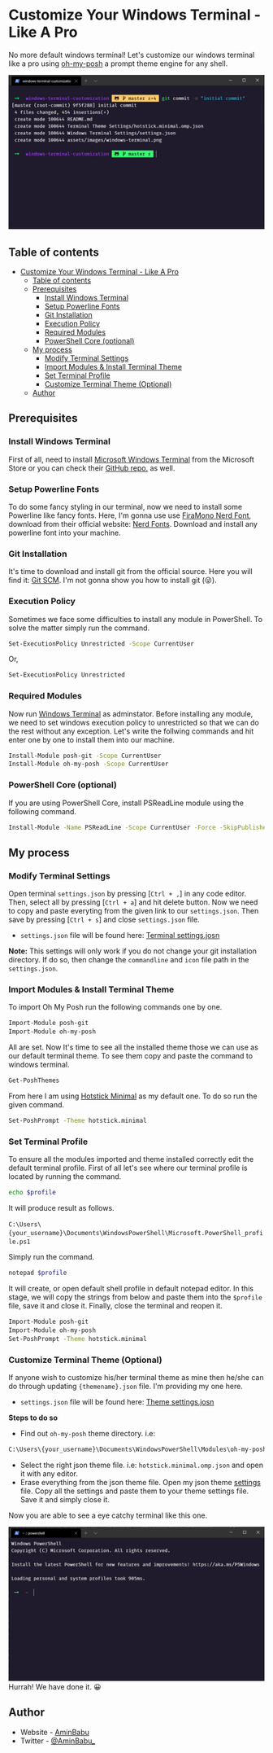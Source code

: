 # Customize Your Windows Terminal - Like A Pro

No more default windows terminal! Let's customize our windows terminal like a pro using [oh-my-posh](https://ohmyposh.dev/docs/windows/) a prompt theme engine for any shell.

![Windows Terminal Preview](./assets/images/windows-terminal.png)

## Table of contents

- [Customize Your Windows Terminal - Like A Pro](#customize-your-windows-terminal---like-a-pro)
  - [Table of contents](#table-of-contents)
  - [Prerequisites](#prerequisites)
    - [Install Windows Terminal](#install-windows-terminal)
    - [Setup Powerline Fonts](#setup-powerline-fonts)
    - [Git Installation](#git-installation)
    - [Execution Policy](#execution-policy)
    - [Required Modules](#required-modules)
    - [PowerShell Core (optional)](#powershell-core-optional)
  - [My process](#my-process)
    - [Modify Terminal Settings](#modify-terminal-settings)
    - [Import Modules & Install Terminal Theme](#import-modules--install-terminal-theme)
    - [Set Terminal Profile](#set-terminal-profile)
    - [Customize Terminal Theme (Optional)](#customize-terminal-theme-optional)
  - [Author](#author)

## Prerequisites

### Install Windows Terminal

First of all, need to install [Microsoft Windows Terminal](https://www.microsoft.com/en-us/p/windows-terminal-preview/9n0dx20hk701#activetab=pivot:overviewtab) from the Microsoft Store or you can check their [GitHub repo.](https://github.com/Microsoft/Terminal) as well.

### Setup Powerline Fonts

To do some fancy styling in our terminal, now we need to install some Powerline like fancy fonts. Here, I'm gonna use use [FiraMono Nerd Font](https://objects.githubusercontent.com/github-production-release-asset-2e65be/27574418/5b8e7c00-4531-11ea-9838-c3a20ed19894?X-Amz-Algorithm=AWS4-HMAC-SHA256&X-Amz-Credential=AKIAIWNJYAX4CSVEH53A%2F20211208%2Fus-east-1%2Fs3%2Faws4_request&X-Amz-Date=20211208T144417Z&X-Amz-Expires=300&X-Amz-Signature=f9deb10bd66524c4f258131f1b4551d67386753f79af40e53c5293ad59605ee0&X-Amz-SignedHeaders=host&actor_id=0&key_id=0&repo_id=27574418&response-content-disposition=attachment%3B%20filename%3DFiraMono.zip&response-content-type=application%2Foctet-stream), download from their official website: [Nerd Fonts](https://www.nerdfonts.com/font-downloads). Download and install any powerline font into your machine.

### Git Installation

It's time to download and install git from the official source. Here you will find it: [Git SCM](https://git-scm.com/). I'm not gonna show you how to install git (😜).

### Execution Policy
Sometimes we face some difficulties to install any module in PowerShell. To solve the matter simply run the command.

```sh
Set-ExecutionPolicy Unrestricted -Scope CurrentUser
```
Or,
```sh
Set-ExecutionPolicy Unrestricted
```

### Required Modules
Now run [Windows Terminal](https://www.microsoft.com/en-us/p/windows-terminal-preview/9n0dx20hk701#activetab=pivot:overviewtab) as adminstator. Before installing any module, we need to set windows execution policy to unrestricted so that we can do the rest without any exception. Let's write the follwing commands and hit enter one by one to install them into our machine.

```sh
Install-Module posh-git -Scope CurrentUser
Install-Module oh-my-posh -Scope CurrentUser
```

### PowerShell Core (optional)

If you are using PowerShell Core, install PSReadLine module using the following command.

```sh
Install-Module -Name PSReadLine -Scope CurrentUser -Force -SkipPublisherCheck
```

## My process

### Modify Terminal Settings

Open terminal `settings.json` by pressing [`Ctrl + ,`] in any code editor. Then, select all by pressing [`Ctrl + a`] and hit delete button. Now we need to copy and paste everyting from the given link to our `settings.json`. Then save by pressing [`Ctrl + s`] and close `settings.json` file.

- `settings.json` file will be found here: [Terminal settings.josn](./Windows%20Terminal%20Settings/settings.json)

**Note:** This settings will only work if you do not change your git installation directory. If do so, then change the `commandline` and `icon` file path in the `settings.json`.

### Import Modules & Install Terminal Theme

To import Oh My Posh run the following commands one by one.

```sh
Import-Module posh-git
Import-Module oh-my-posh
```

All are set. Now It's time to see all the installed theme those we can use as our default terminal theme. To see them copy and paste the command to windows terminal.

```sh
Get-PoshThemes
```

From here I am using [Hotstick Minimal](https://github.com/JanDeDobbeleer/oh-my-posh/blob/main/themes/hotstick.minimal.omp.json) as my default one. To do so run the given command.

```sh
Set-PoshPrompt -Theme hotstick.minimal
```

### Set Terminal Profile

To ensure all the modules imported and theme installed correctly edit the default terminal profile. First of all let's see where our terminal profile is located by running the command.

```sh
echo $profile
```

It will produce result as follows.

`C:\Users\{your_username}\Documents\WindowsPowerShell\Microsoft.PowerShell_profile.ps1`

Simply run the command.

```sh
notepad $profile
```

It will create, or open default shell profile in default notepad editor. In this stage, we will copy the strings from below and paste them into the `$profile` file, save it and close it. Finally, close the terminal and reopen it.

```sh
Import-Module posh-git
Import-Module oh-my-posh
Set-PoshPrompt -Theme hotstick.minimal
```

### Customize Terminal Theme (Optional)
If anyone wish to customize his/her terminal theme as mine then he/she can do through updating `{themename}.json` file. I'm providing my one here.

- `settings.json` file will be found here: [Theme settings.josn](./Terminal%20Theme%20Settings/hotstick.minimal.omp.json)

**Steps to do so**
- Find out `oh-my-posh` theme directory. i.e:

```sh
C:\Users\{your_username}\Documents\WindowsPowerShell\Modules\oh-my-posh\themes
```
- Select the right json theme file. i.e: `hotstick.minimal.omp.json` and open it with any editor.
- Erase everything from the json theme file. Open my json theme [settings](./Terminal%20Theme%20Settings/hotstick.minimal.omp.json) file. Copy all the settings and paste them to your theme settings file. Save it and simply close it.

Now you are able to see a eye catchy terminal like this one.

![Windows Terminal Preview](./assets/images/first-look.png)
Hurrah! We have done it. 😀

## Author

- Website - [AminBabu](aminbau.talkativecoder.com)
- Twitter - [@AminBabu\_](https://www.twitter.com/AminBabu_)